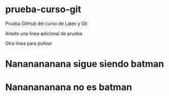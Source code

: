 ﻿# prueba-curso-git
Prueba GitHub del curso de Latex y Git

Añado una línea adicional de prueba

Otra línea para pullear

# Nananananana sigue siendo batman
# Nananananana no es batman
